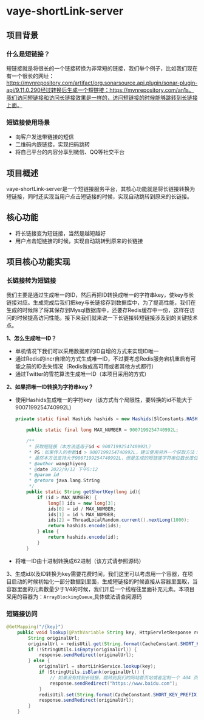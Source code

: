 # vaye-shortLink-server

## 项目背景

### 什么是短链接？

短链接就是将很长的一个链接转换为非常短的链接，我们举个例子，比如我们现在有一个很长的网址：https://mvnrepository.com/artifact/org.sonarsource.api.plugin/sonar-plugin-api/9.11.0.290经过转换后生成一个短链接：https://mvnrepository.com/an1s。我们访问短链接和访问长链接效果是一样的，访问短链接的时候能够跳转到长链接上面。

### 短链接使用场景

- 向客户发送带链接的短信
- 二维码内嵌链接，实现扫码跳转
- 将自己平台的内容分享到微信、QQ等社交平台

## 项目概述

vaye-shortLink-server是一个短链接服务平台，其核心功能就是将长链接转换为短链接，同时还实现当用户点击短链接的时候，实现自动跳转到原来的长链接。

## 核心功能

- 将长链接变为短链接，当然是越短越好
- 用户点击短链接的时候，实现自动跳转到原来的长链接

## 项目核心功能实现

### 长链接转为短链接

我们主要是通过生成唯一的ID，然后再把ID转换成唯一的字符串key，使key与长链接对应。生成完成后我们把key与长链接存到数据库中，为了提高性能，我们在生成的时候除了将其保存到Mysql数据库中，还要存Redis缓存中一份，这样在访问的时候提高访问性能。接下来我们就来说一下长链接转短链接涉及到的关键技术点。

**1、怎么生成唯一ID？**

- 单机情况下我们可以采用数据库的ID自增的方式来实现ID唯一
- 通过Redis的incr自增的方式生成唯一ID，不过要考虑Redis服务宕机重启有可能之前的ID丢失情况（Redis做成高可用或者其他方式都行）
- 通过Twitter的雪花算法生成唯一ID（本项目采用的方式）

**2、如果把唯一ID转换为字符串key？**

- 使用Hashids生成唯一的字符key（该方式有个局限性，要转换的id不能大于9007199254740992L）

  ```java
  private static final Hashids hashids = new Hashids(SlConstants.HASHIDS_SALT,4);
  
      public static final long MAX_NUMBER = 9007199254740992L;
  
      /**
       * 获取短链接（本方法适用于id < 9007199254740992L）
       * PS：如果传入的参数id > 9007199254740992L，建议使用另外一个获取方法：{@link BaseUtils#getShortKey(long)}
       * 虽然本方法支持大于9007199254740992L，但是生成的短链接字符串位数长度位17左右
       * @author wangzhiyong
       * @date 2022/9/12 下午5:12
       * @param id
       * @return java.lang.String
       */
      public static String getShortKey(long id){
          if (id > MAX_NUMBER) {
              long[] ids = new long[3];
              ids[0] = id / MAX_NUMBER;
              ids[1] = id % MAX_NUMBER;
              ids[2] = ThreadLocalRandom.current().nextLong(1000);
              return hashids.encode(ids);
          } else {
              return hashids.encode(id);
          }
      }
  ```

- 将唯一ID由十进制转换成62进制（该方式请参照源码）

3、生成id以及ID转换为key需要花费时间，我们这里可以考虑用一个容器，在项目启动的时候初始化一部分数据到里面，生成短链接的时候直接从容器里面取，当容器里面的元素数量少于1/4的时候，我们开启一个线程往里面补充元素。本项目采用的容器为：`ArrayBlockingQueue`,具体做法请查阅源码

### 短链接访问

```java
@GetMapping("/{key}")
    public void lookup(@PathVariable String key, HttpServletResponse response) throws Exception{
        String originalUrl;
        originalUrl = redisUtil.get(String.format(CacheConstant.SHORT_KEY_PREFIX, key), String.class);
        if (!StringUtils.isEmpty(originalUrl)) {
            response.sendRedirect(originalUrl);
        } else {
            originalUrl = shortLinkService.lookup(key);
            if (StringUtils.isBlank(originalUrl)) {
                // 如果没有找到长链接，跳转到我们的网站首页站或者定制一个 404 页面
                response.sendRedirect("https://www.baidu.com");
            }
            redisUtil.set(String.format(CacheConstant.SHORT_KEY_PREFIX,key),originalUrl,1, TimeUnit.HOURS);
            response.sendRedirect(originalUrl);
        }
    }
```

